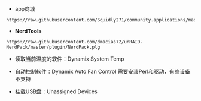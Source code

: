 * app商城
```text
https://raw.githubusercontent.com/Squidly271/community.applications/master/plugins/community.applications.plg
```

* **NerdTools**
```text
https://raw.githubusercontent.com/dmacias72/unRAID-NerdPack/master/plugin/NerdPack.plg
```

* 读取当前温度的软件：Dynamix System Temp
* 自动控制软件：Dynamix Auto Fan Control
需要安装Perl和驱动，有些设备不支持

* 挂载USB盘：Unassigned Devices